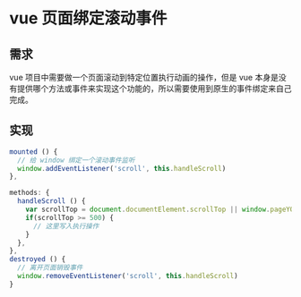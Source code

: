 # vue 页面绑定滚动事件

## 需求

vue 项目中需要做一个页面滚动到特定位置执行动画的操作，但是 vue 本身是没有提供哪个方法或事件来实现这个功能的，所以需要使用到原生的事件绑定来自己完成。

## 实现

```js
mounted () {
  // 给 window 绑定一个滚动事件监听
  window.addEventListener('scroll', this.handleScroll)
},

methods: {
  handleScroll () {
    var scrollTop = document.documentElement.scrollTop || window.pageYOffset || document.body.scrollTop;
    if(scrollTop >= 500) {
      // 这里写入执行操作
    }
  },
},
destroyed () {
  // 离开页面销毁事件
  window.removeEventListener('scroll', this.handleScroll)
}
```
